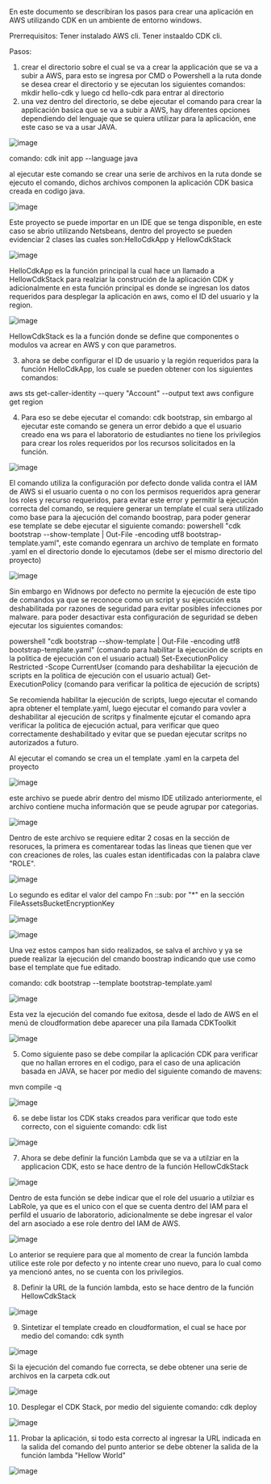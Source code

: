 En este documento se describiran los pasos para crear una aplicación en AWS utilizando CDK en un ambiente de entorno windows.

Prerrequisitos:
Tener instalado AWS cli.
Tener instaaldo CDK cli.

Pasos:
1) crear el directorio sobre el cual se va a crear la applicación que se va a subir a AWS, para esto se ingresa por CMD o Powershell a la ruta donde se desea crear el directorio y se ejecutan los siguientes comandos:
   mkdir hello-cdk y luego cd hello-cdk para entrar al directorio
2) una vez dentro del directorio, se debe ejecutar el comando para crear la applicación basica que se va a subir a AWS, hay diferentes opciones dependiendo del lenguaje que se quiera utilizar para la aplicación, ene este caso se va a usar JAVA.

![image](https://github.com/user-attachments/assets/9bcb57ec-f074-4e0c-9cf0-f480e5184127)

comando: cdk init app --language java

al ejecutar este comando se crear una serie de archivos en la ruta donde se ejecuto el comando, dichos archivos componen la aplicación CDK basica creada en codigo java.

![image](https://github.com/user-attachments/assets/754336f6-cc6b-4aac-a346-ee31610ae20d)


Este proyecto se puede importar en un IDE que se tenga disponible, en este caso se abrio utilizando Netsbeans, dentro del proyecto se pueden evidenciar 2 clases las cuales son:HelloCdkApp y HellowCdkStack

![image](https://github.com/user-attachments/assets/179c2706-fec2-4538-899d-dd95f3e2de53)

HelloCdkApp es la función principal la cual hace un llamado a HellowCdkStack para realziar la construción de la aplicación CDK y adicionalmente en esta función principal es donde se ingresan los datos requeridos para desplegar la aplicación en aws, como el ID del usuario y la region.

![image](https://github.com/user-attachments/assets/955cedca-acd1-4add-9157-0960d29444c6)

HellowCdkStack es la a función donde se define que componentes o modulos va acrear en AWS y con que parametros.

3) ahora se debe configurar el ID de usuario y la región requeridos para la función HelloCdkApp, los cuale se pueden obtener con los siguientes comandos:

aws sts get-caller-identity --query "Account" --output text
aws configure get region

4) Para eso se debe ejecutar el comando: cdk bootstrap, sin embargo al ejecutar este comando se genera un error debido a que el usuario creado ena ws para el laboratorio de estudiantes no tiene los privilegios para crear los roles requeridos por los recursos solicitados en la función.

![image](https://github.com/user-attachments/assets/d2a82b8e-ebd9-49ad-80d7-dbedeca5ea1f)

El comando utiliza la configuración por defecto donde valida contra el IAM de AWS si el usuario cuenta o no con los permisos requeridos apra generar los roles y recurso requeridos, para evitar este error y permitir la ejecución correcta del comando, se requiere generar un template el cual sera utilizado como base para la ajecución del comando boostrap, para poder generar ese template se debe ejecutar el siguiente comando: powershell "cdk bootstrap --show-template | Out-File -encoding utf8 bootstrap-template.yaml", este comando egenrara un archivo de template en formato .yaml en el directorio donde lo ejecutamos (debe ser el mismo directorio del proyecto)

![image](https://github.com/user-attachments/assets/5a86b3e6-e906-4090-a5b9-781b27f3aacc)

Sin embargo en Widnows por defecto no permite la ejecución de este tipo de comandos ya que se reconoce como un script y su ejecución esta deshabilitada por razones de seguridad para evitar posibles infecciones por malware. para poder desactivar esta configuración de seguridad se deben ejecutar los siguientes comandos:

powershell "cdk bootstrap --show-template | Out-File -encoding utf8 bootstrap-template.yaml" (comando para habilitar la ejecución de scripts en la politica de ejecución con el usuario actual)
Set-ExecutionPolicy Restricted -Scope CurrentUser (comando para deshabilitar la ejecución de scripts en la politica de ejecución con el usuario actual)
Get-ExecutionPolicy (comando para verificar la politica de ejecución de scripts)

Se recomienda habilitar la ejecución de scripts, luego ejecutar el comando apra obtener el template.yaml, luego ejecutar el comando para vovler a deshabilitar al ejecución de scritps y finalmente ejcutar el comando apra verificar la politica de ejecución actual, para verificar que queo correctamente deshabilitado y evitar que se puedan ejecutar scritps no autorizados a futuro.

Al ejecutar el comando se crea un el template .yaml en la carpeta del proyecto

![image](https://github.com/user-attachments/assets/0f2b1e05-b44f-420a-b25f-40fea60155ab)

este archivo se puede abrir dentro del mismo IDE utilizado anteriormente, el archivo contiene mucha información que se peude agrupar por categorias.

![image](https://github.com/user-attachments/assets/e8b5487b-37b5-464b-a6de-22508e51b135)

Dentro de este archivo se requiere editar  2 cosas en la sección de resoruces, la primera es comentarear todas las lineas que tienen que ver con creaciones de roles, las cuales estan identificadas con la palabra clave "ROLE".

![image](https://github.com/user-attachments/assets/c71704f8-f5e9-47af-95fe-b844cb6b5722)

Lo segundo es editar el valor del campo Fn ::sub: por "*" en la sección FileAssetsBucketEncryptionKey

![image](https://github.com/user-attachments/assets/c4ada224-df59-4dfe-a66e-b72d191205c9)

![image](https://github.com/user-attachments/assets/144d2eed-f1db-4629-97be-67119e7688de)

Una vez estos campos han sido realizados, se salva el archivo y ya se puede realizar la ejecución del cmando boostrap indicando que use como base el template que fue editado.

comando: cdk bootstrap --template bootstrap-template.yaml

![image](https://github.com/user-attachments/assets/a1c24add-008e-465a-90c8-1c32df3e8627)

Esta vez la ejecución del comando fue exitosa, desde el lado de AWS en el menú de cloudformation debe aparecer una pila llamada CDKToolkit

![image](https://github.com/user-attachments/assets/fc14d44d-d66b-4a12-90cd-cacc167b3867)

5) Como siguiente paso se debe compilar la aplicación CDK para verificar que no hallan errores en el codigo, para el caso de una aplicación basada en JAVA, se hacer por medio del siguiente comando de mavens:

mvn compile -q

![image](https://github.com/user-attachments/assets/4a4f561f-1ad9-4d94-ba26-d1729f1b9d67)

6) se debe listar los CDK staks creados para verificar que todo este correcto, con el siguiente comando: cdk list

![image](https://github.com/user-attachments/assets/b3cfc91e-8f48-4091-b725-709e3e5eaed8)

7) Ahora se debe definir la función Lambda que se va a utilziar en la applicacion CDK, esto se hace dentro de la función HellowCdkStack

![image](https://github.com/user-attachments/assets/4b673b7a-63e8-4ea1-8e53-1bcac1999c55)

Dentro de esta función se debe indicar que el role del usuario a utilziar es LabRole, ya que es el unico con el que se cuenta dentro del IAM para el perfild el usuario de laboratorio, adicionalmente se debe ingresar el valor del arn asociado a ese role dentro del IAM de AWS.

![image](https://github.com/user-attachments/assets/2b985621-a622-43ec-ac2f-554dac63e17f)

Lo anterior se requiere para que al momento de crear la función lambda utilice este role por defecto y no intente crear uno nuevo, para lo cual como ya mencionó antes, no se cuenta con los privilegios.

8) Definir la URL de la función lambda, esto se hace dentro de la función HellowCdkStack

![image](https://github.com/user-attachments/assets/a92a3f6f-3c7a-4ca5-9901-23cf86ecfa92)

9) Sintetizar el template creado en cloudformation, el cual se hace por medio del comando: cdk synth

![image](https://github.com/user-attachments/assets/4094902a-dacf-4baa-b6d5-f812689bb2c2)

Si la ejecución del comando fue correcta, se debe obtener una serie de archivos en la carpeta cdk.out

![image](https://github.com/user-attachments/assets/11fb2b47-0d0e-4b58-abc3-4b676ac9c4a1)

10) Desplegar el CDK Stack, por medio del siguiente comando: cdk deploy

![image](https://github.com/user-attachments/assets/da16a619-a893-4d54-afa8-9e5df4ca40b0)

11) Probar la aplicación, si todo esta correcto al ingresar la URL indicada en la salida del comando del punto anterior se debe obtener la salida de la función lambda "Hellow World"

![image](https://github.com/user-attachments/assets/7ed01665-0020-4c01-8917-c8b32a56fbd6)

